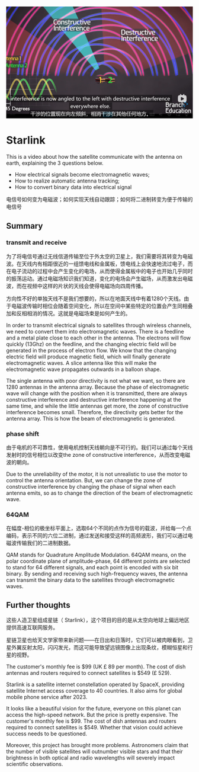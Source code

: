 ![image-20220925123554162](https://raw.githubusercontent.com/XwX12596/image/main/img/image-20220925123554162.png)

# Starlink

This is a video about how the satellite communicate with the antenna on earth, explaining the 3 questions below.

- How electrical signals become electromagnetic waves;
- How to realize automatic antenna tracking; 
- How to convert binary data into electrical signal 

电信号如何变为电磁波；如何实现天线自动跟踪；如何将二进制转变为便于传输的电信号

## Summary

### transmit and receive

为了将电信号通过无线信道传输至位于外太空的卫星上，我们需要将其转变为电磁波。在天线内有相距很近的一组馈电线和金属板，馈电线上会快速地流过电子，而在电子流动的过程中会产生变化的电场，从而使得金属板中的电子也开始几乎同时的振荡运动。通过电磁场知识我们知道，变化的电场会产生磁场，从而激发出电磁波，而在视频中这样的片状的天线会使得电磁场向四周传播。

方向性不好的单独天线不是我们想要的，所以在地面天线中有着1280个天线。由于电磁波传输时相位会随着空间变化，所以在空间中某些特定的位置会产生同相叠加和反相相消的情况。这就是电磁场束是如何产生的。

In order to transmit electrical signals to satellites through wireless channels, we need to convert them into electromagnetic waves. There is a feedline and a metal plate close to each other in the antenna. The electrons will flow quickly (13Ghz) on the feedline, and the changing electric field will be generated in the process of electron flow. We know that the changing electric field will produce magnetic field, which will finally generate electromagnetic waves. A slice antenna like this will make the electromagnetic wave propagates outwards in a balloon shape.

The single antenna with poor directivity is not what we want, so there are 1280 antennas in the antenna array. Because the phase of electromagnetic wave will change with the position when it is transmitted, there are always constructive interference and destructive interference happening at the same time, and while the little antennas get more, the zone of constructive interference becomes small. Therefore, the directivity gets better for the antenna array. This is how the beam of electromagnetic is generated.

### phase shift

由于电机的不可靠性，使用电机控制天线朝向是不可行的。我们可以通过每个天线发射时的信号相位以改变the zone of constructive interference，从而改变电磁波的朝向。

Due to the unreliability of the motor, it is not unrealistic to use the motor to control the antenna orientation. But, we can change the zone of constructive interference by changing the phase of signal when each antenna emits, so as to change the direction of the beam of electromagnetic wave.

### 64QAM

在幅度-相位的极坐标平面上，选取64个不同的点作为信号的载波，并给每一个点编码，表示不同的六位二进制，通过发送和接受这样的高频波形，我们可以通过电磁波传输我们的二进制数据。

QAM stands for Quadrature Amplitude Modulation. 64QAM means, on the polar coordinate plane of amplitude-phase, 64 different points are selected to stand for 64 different signals, and each point is encoded with six bit binary. By sending and receiving such high-frequency waves, the antenna can transmit the binary data to the satellites through electromagnetic waves.

## Further thoughts

这些人造卫星组成星链（ Starlink），这个项目的目的是从太空向地球上偏远地区提供高速互联网服务。

星链卫星也给天文学家带来新问题——在日出和日落时，它们可以被肉眼看到，卫星外翼反射太阳，闪闪发光，而这可能导致望远镜图像上出现条纹，模糊恒星和行星的视野。

The customer's monthly fee is \$99 (UK £ 89 per month). The cost of dish antennas and routers required to connect satellites is \$549 (£ 529).

Starlink is a satellite internet constellation operated by SpaceX, providing satellite Internet access coverage to 40 countries. It also aims for global mobile phone service after 2023.

 It looks like a  beautiful vision for the future, everyone on this planet can access the high-speed network. But the price is pretty expensive. The customer's monthly fee is \$99. The cost of dish antennas and routers required to connect satellites is \$549. Whether that vision could achieve success needs to be questioned.

Moreover, this project has brought more problems. Astronomers claim that the number of visible satellites will outnumber visible stars and that their brightness in both optical and radio wavelengths will severely impact scientific observations. 